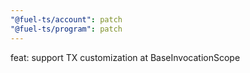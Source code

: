 ```yaml
---
"@fuel-ts/account": patch
"@fuel-ts/program": patch
---
```


feat: support TX customization at BaseInvocationScope
